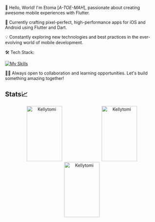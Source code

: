 👋 Hello, World! I'm Etoma [*A-TOE-MAH*], passionate about creating awesome mobile experiences with Flutter.

📱 Currently crafting pixel-perfect, high-performance apps for iOS and Android using Flutter and Dart.

💡 Constantly exploring new technologies and best practices in the ever-evolving world of mobile development.

🛠️ Tech Stack:

  [![My Skills](https://skillicons.dev/icons?i=flutter,dart,html,css,javascript,git,firebase,appwrite,figma,ps,ai&theme=dark)](https://skillicons.dev)

👨‍💻 Always open to collaboration and learning opportunities. Let's build something amazing together!
## Stats📈 
<p align="center">
  <img width="48%" height="180px" src="https://github-readme-stats.vercel.app/api?username=Kellytomi&show_icons=true&theme=dracula&title_color=ff8000&text_color=ffffff&bg_color=6a6a6a&locale=en&hide_border=true" alt="Kellytomi" /> 
  <img width="48%" height= "180px" src="https://github-readme-streak-stats.herokuapp.com/?user=Kellytomi&theme=highcontrast&hide_border=true" alt="Kellytomi" />
    <img width="48%" height="180px" src="https://github-readme-stats.vercel.app/api/top-langs?username=Kellytomi&show_icons=true&theme=dracula&title_color=ff8000&text_color=ffffff&bg_color=6a6a6a&locale=en&layout=compact&hide_border=true" alt="Kellytomi" /> 
</p>

